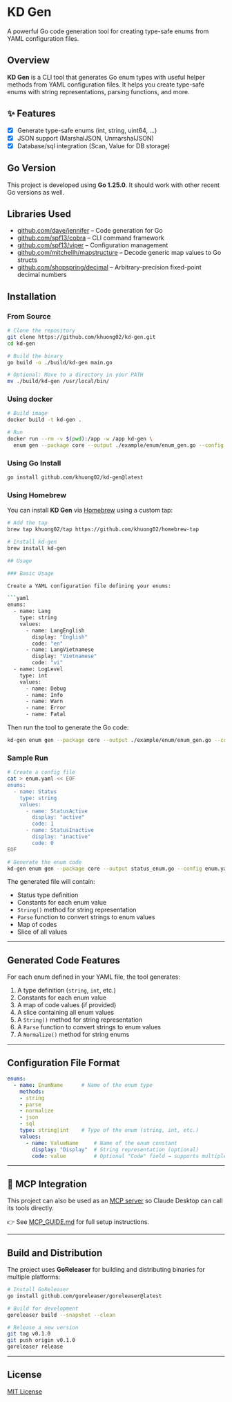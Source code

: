 # KD Gen

A powerful Go code generation tool for creating type-safe enums from YAML configuration files.

## Overview

**KD Gen** is a CLI tool that generates Go enum types with useful helper methods from YAML configuration files.
It helps you create type-safe enums with string representations, parsing functions, and more.

## ✨ Features
- [x] Generate type-safe enums (int, string, uint64, …)
- [x] JSON support (MarshalJSON, UnmarshalJSON)
- [x] Database/sql integration (Scan, Value for DB storage)

## Go Version

This project is developed using **Go 1.25.0**.
It should work with other recent Go versions as well.

## Libraries Used

- [github.com/dave/jennifer](https://github.com/dave/jennifer) – Code generation for Go
- [github.com/spf13/cobra](https://github.com/spf13/cobra) – CLI command framework
- [github.com/spf13/viper](https://github.com/spf13/viper) – Configuration management
- [github.com/mitchellh/mapstructure](https://github.com/mitchellh/mapstructure) – Decode generic map values to Go structs
- [github.com/shopspring/decimal](https://github.com/shopspring/decimal) – Arbitrary-precision fixed-point decimal numbers

## Installation

### From Source

```bash
# Clone the repository
git clone https://github.com/khuong02/kd-gen.git
cd kd-gen

# Build the binary
go build -o ./build/kd-gen main.go

# Optional: Move to a directory in your PATH
mv ./build/kd-gen /usr/local/bin/
```

### Using docker
```bash
# Build image
docker build -t kd-gen .

# Run
docker run --rm -v $(pwd):/app -w /app kd-gen \
  enum gen --package core --output ./example/enum/enum_gen.go --config ./example/enum/enum.yaml
```

### Using Go Install

```bash
go install github.com/khuong02/kd-gen@latest
```

### Using Homebrew

You can install **KD Gen** via [Homebrew](https://brew.sh/) using a custom tap:

```bash
# Add the tap
brew tap khuong02/tap https://github.com/khuong02/homebrew-tap

# Install kd-gen
brew install kd-gen

## Usage

### Basic Usage

Create a YAML configuration file defining your enums:

```yaml
enums:
  - name: Lang
    type: string
    values:
      - name: LangEnglish
        display: "English"
        code: "en"
      - name: LangVietnamese
        display: "Vietnamese"
        code: "vi"
  - name: LogLevel
    type: int
    values:
      - name: Debug
      - name: Info
      - name: Warn
      - name: Error
      - name: Fatal
```

Then run the tool to generate the Go code:

```bash
kd-gen enum gen --package core --output ./example/enum/enum_gen.go --config ./example/enum/enum.yaml
```

### Sample Run

```bash
# Create a config file
cat > enum.yaml << EOF
enums:
  - name: Status
    type: string
    values:
      - name: StatusActive
        display: "active"
        code: 1
      - name: StatusInactive
        display: "inactive"
        code: 0
EOF

# Generate the enum code
kd-gen enum gen --package core --output status_enum.go --config enum.yaml
```

The generated file will contain:

- Status type definition
- Constants for each enum value
- `String()` method for string representation
- `Parse` function to convert strings to enum values
- Map of codes
- Slice of all values

---

## Generated Code Features

For each enum defined in your YAML file, the tool generates:

1. A type definition (`string`, `int`, etc.)
2. Constants for each enum value
3. A map of code values (if provided)
4. A slice containing all enum values
5. A `String()` method for string representation
6. A `Parse` function to convert strings to enum values
7. A `Normalize()` method for string enums

---

## Configuration File Format

```yaml
enums:
  - name: EnumName      # Name of the enum type
    methods:
    - string
    - parse
    - normalize
    - json
    - sql
    type: string|int    # Type of the enum (string, int, etc.)
    values:
      - name: ValueName     # Name of the enum constant
        display: "Display"  # String representation (optional)
        code: value         # Optional "Code" field → supports multiple types:
```

---
## 🔌 MCP Integration

This project can also be used as an [MCP server](https://modelcontextprotocol.io/) so Claude Desktop can call its tools directly.

👉 See [MCP_GUIDE.md](./MCP_GUIDE.md) for full setup instructions.

---

## Build and Distribution

The project uses **GoReleaser** for building and distributing binaries for multiple platforms:

```bash
# Install GoReleaser
go install github.com/goreleaser/goreleaser@latest

# Build for development
goreleaser build --snapshot --clean

# Release a new version
git tag v0.1.0
git push origin v0.1.0
goreleaser release
```

---

## License

[MIT License](LICENSE)
